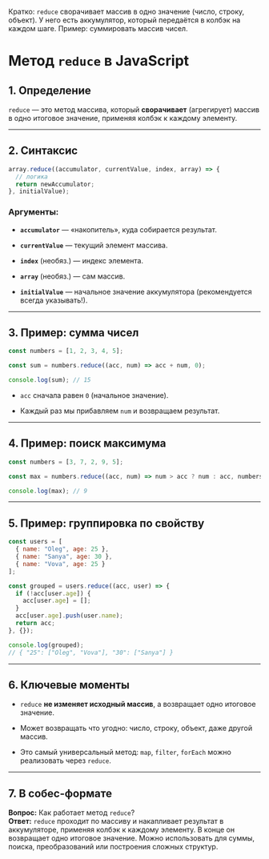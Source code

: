 Кратко: `reduce` сворачивает массив в одно значение (число, строку, объект). У него есть аккумулятор, который передаётся в колбэк на каждом шаге. Пример: суммировать массив чисел.

# Метод `reduce` в JavaScript

## 1. Определение

`reduce` — это метод массива, который **сворачивает** (агрегирует) массив в одно итоговое значение, применяя колбэк к каждому элементу.

---

## 2. Синтаксис

```js
array.reduce((accumulator, currentValue, index, array) => {
  // логика
  return newAccumulator;
}, initialValue);
```

### Аргументы:

- **`accumulator`** — «накопитель», куда собирается результат.
    
- **`currentValue`** — текущий элемент массива.
    
- **`index`** (необяз.) — индекс элемента.
    
- **`array`** (необяз.) — сам массив.
    
- **`initialValue`** — начальное значение аккумулятора (рекомендуется всегда указывать!).
    

---

## 3. Пример: сумма чисел

```js
const numbers = [1, 2, 3, 4, 5];

const sum = numbers.reduce((acc, num) => acc + num, 0);

console.log(sum); // 15
```

- `acc` сначала равен `0` (начальное значение).
    
- Каждый раз мы прибавляем `num` и возвращаем результат.
    

---

## 4. Пример: поиск максимума

```js
const numbers = [3, 7, 2, 9, 5];

const max = numbers.reduce((acc, num) => num > acc ? num : acc, numbers[0]);

console.log(max); // 9
```

---

## 5. Пример: группировка по свойству

```js
const users = [
  { name: "Oleg", age: 25 },
  { name: "Sanya", age: 30 },
  { name: "Vova", age: 25 }
];

const grouped = users.reduce((acc, user) => {
  if (!acc[user.age]) {
    acc[user.age] = [];
  }
  acc[user.age].push(user.name);
  return acc;
}, {});

console.log(grouped);
// { "25": ["Oleg", "Vova"], "30": ["Sanya"] }
```

---

## 6. Ключевые моменты

- `reduce` **не изменяет исходный массив**, а возвращает одно итоговое значение.
    
- Может возвращать что угодно: число, строку, объект, даже другой массив.
    
- Это самый универсальный метод: `map`, `filter`, `forEach` можно реализовать через `reduce`.
    

---

## 7. В собес-формате

**Вопрос:** Как работает метод `reduce`?  
**Ответ:** `reduce` проходит по массиву и накапливает результат в аккумуляторе, применяя колбэк к каждому элементу. В конце он возвращает одно итоговое значение. Можно использовать для суммы, поиска, преобразований или построения сложных структур.
